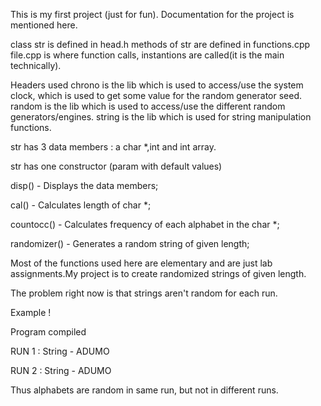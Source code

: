 This is my first project (just for fun). Documentation for the project is mentioned here.

class str is defined in head.h
methods of str are defined in functions.cpp
file.cpp is where function calls, instantions are called(it is the main technically).

Headers used
chrono is the lib which is used to access/use the system clock, which is used to get some value for the random generator seed.
random is the lib which is used to access/use the different random generators/engines.
string is the lib which is used for string manipulation functions.

str has 3 data members : a char *,int and int array.

str has one constructor (param with default values)

disp() - Displays the data members;

cal() - Calculates length of char *;

countocc() - Calculates frequency of each alphabet in the char *;

randomizer() - Generates a random string of given length;

Most of the functions used here are elementary and are just lab assignments.My project is to create randomized strings of given length.


The problem right now is that strings aren't random for each run.

Example !

Program compiled

RUN 1 : String - ADUMO

RUN 2 : String - ADUMO

Thus alphabets are random in same run, but not in different runs.



